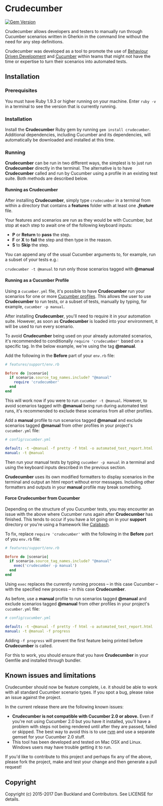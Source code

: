 # Crudecumber

[![Gem Version](https://badge.fury.io/rb/crudecumber.svg)](http://badge.fury.io/rb/crudecumber)

Crudecumber allows developers and testers to manually run through Cucumber scenarios written in Gherkin in the command line without the need for any step definitions.

Crudecumber was developed as a tool to promote the use of [Behaviour Driven Development](https://en.wikipedia.org/wiki/Behavior-driven_development) and [Cucumber](https://github.com/cucumber/cucumber "Cucumber GitHub Repository") within teams that might not have the time or expertise to turn their scenarios into automated tests.


## Installation
### Prerequisites
You must have Ruby 1.9.3 or higher running on your machine. Enter `ruby -v` in a terminal to see the version that is currently running.

### Installation
Install the **Crudecumber** Ruby gem by running `gem install crudecumber`. Additional dependencies, including Cucumber and its dependencies, will automatically be downloaded and installed at this time.

### Running
**Crudecumber** can be run in two different ways, the simplest is to just run **Crudecumber** directly in the terminal. The alternative is to have **Crudecumber** called and run by Cucumber using a profile in an existing test suite. Both methods are described below.

#### Running as Crudecumber
After installing **Crudecumber**, simply type `crudecumber` in a terminal from within a directory that contains a **features** folder with at least one ***.feature*** file.

Your features and scenarios are run as they would be with Cucumber, but stop at each step to await one of the following keyboard inputs:
* **P** or **Return** to **pass** the step.
* **F** or **X** to **fail** the step and then type in the reason.
* **S** to **Skip** the step.

You can append any of the usual Cucumber arguments to, for example, run a subset of your tests e.g.:

`crudecumber -t @manual` to run only those scenarios tagged with **@manual**

#### Running as a Cucumber Profile
Using a `cucumber.yml` file, it's possible to have **Crudecumber** run your scenarios for one or more [Cucumber profiles](https://github.com/cucumber/cucumber/wiki/cucumber.yml). This allows the user to use **Crudecumber** to run tests, or a subset of tests, manually by typing, for example, `cucumber -p manual`.

After installing **Crudecumber**, you'll need to require it in your automation suite. However, as soon as **Crudecumber** is loaded into your environment, it will be used to run every scenario.

To avoid **Crudecumber** being used on your already automated scenarios, it's recommended to conditionally `require 'crudecumber'` based on a specific tag. In the below example, we're using the tag **@manual**.

Add the following in the **Before** part of your `env.rb` file:
```ruby
# features/support/env.rb

Before do |scenario|  
  if scenario.source_tag_names.include? "@manual"
    require 'crudecumber'
  end
end
```

This will work now if you were to run `cucumber -t @manual`. However, to avoid scenarios tagged with **@manual** being run during automated test runs, it's recommended to exclude these scenarios from all other profiles.

Add a **manual** profile to run scenarios tagged **@manual** and exclude scenarios tagged **@manual** from other profiles in your project's `cucumber.yml` file:

```yaml
# config/cucumber.yml

default: -t ~@manual -f pretty -f html -o automated_test_report.html
manual: -t @manual

```
Then run your manual tests by typing `cucumber -p manual` in a terminal and using the keyboard inputs described in the previous section.

**Crudecumber** uses its own modified formatters to display scenarios in the terminal and output an html report without error messages. Including other formatters and outputs in your **manual** profile may break something.

#### Force Crudecumber from Cucumber
Depending on the structure of you Cucumber tests, you may encounter an issue with the above where Cucumber runs again after **Crudecumber** has finished. This tends to occur if you have a lot going on in your **support** directory or you're using a framework like [Calabash](https://github.com/calabash "Calabash GitHub account").

To fix, replace `require 'crudecumber'` with the following in the **Before** part of you `env.rb` file:
```ruby
# features/support/env.rb

Before do |scenario|  
  if scenario.source_tag_names.include? "@manual"
    exec('crudecumber -p manual')
  end
end
```
Using `exec` replaces the currently running process – in this case Cucumber – with the specified new process – in this case **Crudecumber**.

As before, use a **manual** profile to run scenarios tagged **@manual** and exclude scenarios tagged **@manual** from other profiles in your project's `cucumber.yml` file:

```yaml
# config/cucumber.yml

default: -t ~@manual -f pretty -f html -o automated_test_report.html
manual: -t @manual -f progress

```
Adding `-f progress` will prevent the first feature being printed before **Crudecumber** is called.

For this to work, you should ensure that you have **Crudecumber** in your Gemfile and installed through bundler.


## Known issues and limitations
Crudecumber should now be feature complete, i.e. it should be able to work with all standard Cucumber scenario types. If you spot a bug, please raise an issue against the project.

In the current release there are the following known issues:
* **Crudecumber is not compatible with Cucumber 2.0 or above.** Even if you're not using Cucumber 2.0 but you have it installed, you'll have a problem with steps not being rendered until after they are passed, failed or skipped. The best way to avoid this is to use [rvm](https://rvm.io/) and use a separate gemset for your Cucumber 2.0 stuff.
* This tool has been developed and tested on Mac OSX and Linux. Windows users may have trouble getting it to run.

If you'd like to contribute to this project and perhaps fix any of the above, please fork the project, make and test your change and then generate a pull request!


## Copyright

Copyright (c) 2015-2017 Dan Buckland and Contributors. See LICENSE for details.
